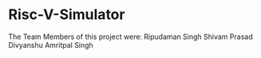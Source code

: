 # Risc-V-Simulator
The Team Members of this project were:
Ripudaman Singh
Shivam Prasad
Divyanshu
Amritpal Singh
